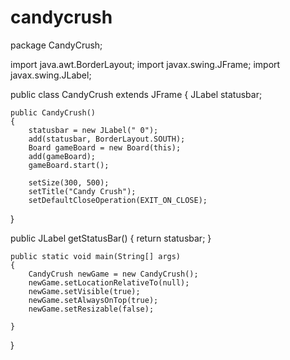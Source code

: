# candycrush
package CandyCrush;

import java.awt.BorderLayout;
import javax.swing.JFrame;
import javax.swing.JLabel;

public class CandyCrush extends JFrame
{
    JLabel statusbar;
    
    public CandyCrush()
    {
        statusbar = new JLabel(" 0");
        add(statusbar, BorderLayout.SOUTH);
        Board gameBoard = new Board(this);
        add(gameBoard);
        gameBoard.start();

        setSize(300, 500);
        setTitle("Candy Crush");
        setDefaultCloseOperation(EXIT_ON_CLOSE);
   }

   public JLabel getStatusBar()
   {
       return statusbar;
   }

    public static void main(String[] args)
    {
        CandyCrush newGame = new CandyCrush();
        newGame.setLocationRelativeTo(null);
        newGame.setVisible(true);
        newGame.setAlwaysOnTop(true);
        newGame.setResizable(false);

    }
}
